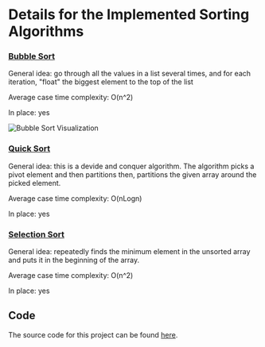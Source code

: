 # Details for the Implemented Sorting Algorithms

### [Bubble Sort](#bubble-sort)

General idea: go through all the values in a list several times, and for each iteration, "float" the biggest element to the top of the list

Average case time complexity: O(n^2)

In place: yes

![Bubble Sort Visualization](https://media.giphy.com/media/sJqcl6rWaEEXS/giphy.gif)

### [Quick Sort](#quick-sort)

General idea: this is a devide and conquer algorithm. The algorithm picks a pivot element and then partitions then, partitions the given array around the picked element.

Average case time complexity: O(nLogn)

In place: yes

### [Selection Sort](#selection-sort)

General idea: repeatedly finds the minimum element in the unsorted array and puts it in the beginning of the array.

Average case time complexity: O(n^2)

In place: yes

## Code

The source code for this project can be found [here](https://github.com/cdtpinto/sorting-algorithms-in-python).
